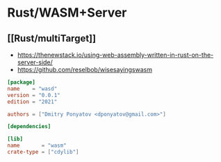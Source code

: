 # Rust/WASM+Server

## [[Rust/multiTarget]]
- https://thenewstack.io/using-web-assembly-written-in-rust-on-the-server-side/
- https://github.com/reselbob/wisesayingswasm

```toml
[package]
name    = "wasd"
version = "0.0.1"
edition = "2021"

authors = ["Dmitry Ponyatov <dponyatov@gmail.com>"]

[dependencies]

[lib]
name       = "wasm"
crate-type = ["cdylib"]
```
